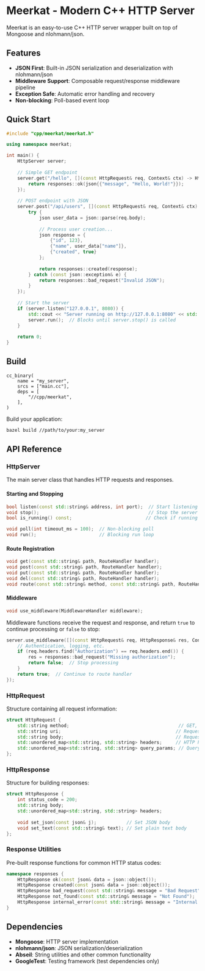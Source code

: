 # Meerkat - Modern C++ HTTP Server

Meerkat is an easy-to-use C++ HTTP server wrapper built on top of Mongoose and nlohmann/json.

## Features

- **JSON First**: Built-in JSON serialization and deserialization with nlohmann/json
- **Middleware Support**: Composable request/response middleware pipeline
- **Exception Safe**: Automatic error handling and recovery
- **Non-blocking**: Poll-based event loop

## Quick Start

```cpp
#include "cpp/meerkat/meerkat.h"

using namespace meerkat;

int main() {
    HttpServer server;
    
    // Simple GET endpoint
    server.get("/hello", [](const HttpRequest& req, Context& ctx) -> HttpResponse {
        return responses::ok(json{{"message", "Hello, World!"}});
    });
    
    // POST endpoint with JSON
    server.post("/api/users", [](const HttpRequest& req, Context& ctx) -> HttpResponse {
        try {
            json user_data = json::parse(req.body);
            
            // Process user creation...
            json response = {
                {"id", 123},
                {"name", user_data["name"]},
                {"created", true}
            };
            
            return responses::created(response);
        } catch (const json::exception& e) {
            return responses::bad_request("Invalid JSON");
        }
    });
    
    // Start the server
    if (server.listen("127.0.0.1", 8080)) {
        std::cout << "Server running on http://127.0.0.1:8080" << std::endl;
        server.run();  // Blocks until server.stop() is called
    }
    
    return 0;
}
```

## Build

```bazel
cc_binary(
    name = "my_server",
    srcs = ["main.cc"],
    deps = [
        "//cpp/meerkat",
    ],
)
```

Build your application:

```bash
bazel build //path/to/your:my_server
```

## API Reference

### HttpServer

The main server class that handles HTTP requests and responses.

#### Starting and Stopping

```cpp
bool listen(const std::string& address, int port);  // Start listening
void stop();                                        // Stop the server
bool is_running() const;                           // Check if running

void poll(int timeout_ms = 100);  // Non-blocking poll
void run();                       // Blocking run loop
```

#### Route Registration

```cpp
void get(const std::string& path, RouteHandler handler);
void post(const std::string& path, RouteHandler handler);
void put(const std::string& path, RouteHandler handler);
void del(const std::string& path, RouteHandler handler);
void route(const std::string& method, const std::string& path, RouteHandler handler);
```

#### Middleware

```cpp
void use_middleware(MiddlewareHandler middleware);
```

Middleware functions receive the request and response, and return `true` to continue processing or `false` to stop:

```cpp
server.use_middleware([](const HttpRequest& req, HttpResponse& res, Context& ctx) -> bool {
    // Authentication, logging, etc.
    if (req.headers.find("Authorization") == req.headers.end()) {
        res = responses::bad_request("Missing authorization");
        return false;  // Stop processing
    }
    return true;  // Continue to route handler
});
```

### HttpRequest

Structure containing all request information:

```cpp
struct HttpRequest {
    std::string method;                                        // GET, POST, etc.
    std::string uri;                                          // Request path
    std::string body;                                         // Request body
    std::unordered_map<std::string, std::string> headers;     // HTTP headers
    std::unordered_map<std::string, std::string> query_params; // Query parameters
};
```

### HttpResponse

Structure for building responses:

```cpp
struct HttpResponse {
    int status_code = 200;
    std::string body;
    std::unordered_map<std::string, std::string> headers;
    
    void set_json(const json& j);           // Set JSON body
    void set_text(const std::string& text); // Set plain text body
};
```

### Response Utilities

Pre-built response functions for common HTTP status codes:

```cpp
namespace responses {
    HttpResponse ok(const json& data = json::object());
    HttpResponse created(const json& data = json::object());
    HttpResponse bad_request(const std::string& message = "Bad Request");
    HttpResponse not_found(const std::string& message = "Not Found");
    HttpResponse internal_error(const std::string& message = "Internal Server Error");
}
```

## Dependencies

- **Mongoose**: HTTP server implementation
- **nlohmann/json**: JSON serialization/deserialization
- **Abseil**: String utilities and other common functionality
- **GoogleTest**: Testing framework (test dependencies only)
